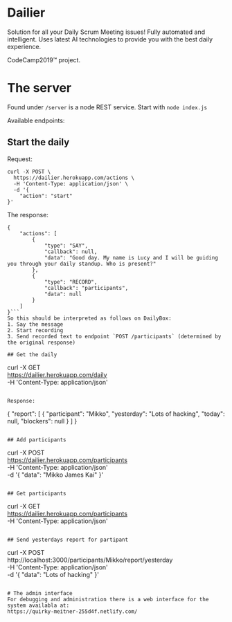 # Dailier
Solution for all your Daily Scrum Meeting issues! Fully automated and intelligent. Uses latest AI technologies to provide you with the best daily experience.

CodeCamp2019™️  project. 

# The server
Found under `/server` is a node REST service. Start with `node index.js`

Available endpoints:

## Start the daily
Request:
```
curl -X POST \
  https://dailier.herokuapp.com/actions \
  -H 'Content-Type: application/json' \
  -d '{
	"action": "start"
}'
```

The response:
```
{
    "actions": [
        {
            "type": "SAY",
            "callback": null,
            "data": "Good day. My name is Lucy and I will be guiding you through your daily standup. Who is present?"
        },
        {
            "type": "RECORD",
            "callback": "participants",
            "data": null
        }
    ]
}```
So this should be interpreted as follows on DailyBox:
1. Say the message
2. Start recording
3. Send recorded text to endpoint `POST /participants` (determined by the original response)

## Get the daily
```
curl -X GET \
  https://dailier.herokuapp.com/daily \
  -H 'Content-Type: application/json'
```

Response:
```
{
    "report": [
        {
            "participant": "Mikko",
            "yesterday": "Lots of hacking",
            "today": null,
            "blockers": null
        }
    ]
}
```

## Add participants
```
curl -X POST \
  https://dailier.herokuapp.com/participants \
  -H 'Content-Type: application/json' \
  -d '{
	"data": "Mikko James Kai"
}'
```

## Get participants
```
curl -X GET \
  https://dailier.herokuapp.com/participants \
  -H 'Content-Type: application/json'
```
 
## Send yesterdays report for partipant
```
curl -X POST \
  http://localhost:3000/participants/Mikko/report/yesterday \
  -H 'Content-Type: application/json' \
  -d '{
	"data": "Lots of hacking"
}'
```

# The admin interface
For debugging and administration there is a web interface for the system availabla at:
https://quirky-meitner-255d4f.netlify.com/

